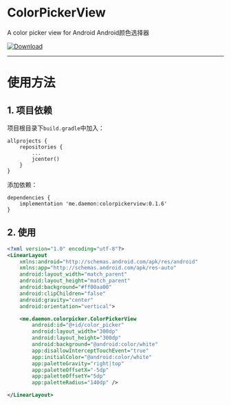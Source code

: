 # ColorPickerView
A color picker view for Android
Android颜色选择器

 [ ![Download](https://api.bintray.com/packages/daemon336699/maven/colorpickerview/images/download.svg) ](https://bintray.com/daemon336699/maven/colorpickerview/_latestVersion)

----

# 使用方法

## 1. 项目依赖

项目根目录下`build.gradle`中加入：
```
allprojects {
    repositories {
        ...
        jcenter()
    }
}
```
添加依赖：
```
dependencies {
    implementation 'me.daemon:colorpickerview:0.1.6'
}
```

## 2. 使用

```xml
<?xml version="1.0" encoding="utf-8"?>
<LinearLayout
    xmlns:android="http://schemas.android.com/apk/res/android"
    xmlns:app="http://schemas.android.com/apk/res-auto"
    android:layout_width="match_parent"
    android:layout_height="match_parent"
    android:background="#ff00aa00"
    android:clipChildren="false"
    android:gravity="center"
    android:orientation="vertical">

    <me.daemon.colorpicker.ColorPickerView
        android:id="@+id/color_picker"
        android:layout_width="300dp"
        android:layout_height="300dp"
        android:background="@android:color/white"
        app:disallowInterceptTouchEvent="true"
        app:initialColor="@android:color/white"
        app:paletteGravity="right|top"
        app:paletteOffsetX="-5dp"
        app:paletteOffsetY="5dp"
        app:paletteRadius="140dp" />

</LinearLayout>
```